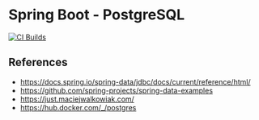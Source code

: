 # Spring Boot - PostgreSQL

[![CI Builds](https://github.com/jabrena/spring-boot-postgresql/actions/workflows/build.yaml/badge.svg)](https://github.com/jabrena/spring-boot-postgresql/actions/workflows/build.yaml)

## References

- https://docs.spring.io/spring-data/jdbc/docs/current/reference/html/
- https://github.com/spring-projects/spring-data-examples
- https://just.maciejwalkowiak.com/
- https://hub.docker.com/_/postgres